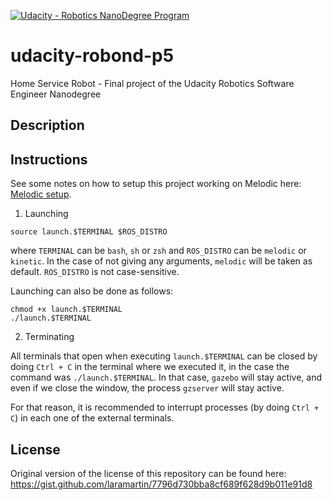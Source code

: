 [![Udacity - Robotics NanoDegree Program](https://s3-us-west-1.amazonaws.com/udacity-robotics/Extra+Images/RoboND_flag.png)](https://www.udacity.com/robotics)

# udacity-robond-p5
Home Service Robot - Final project of the Udacity Robotics Software Engineer Nanodegree

## Description

## Instructions

See some notes on how to setup this project working on Melodic here: [Melodic setup](doc/MELODIC_SETUP.md).

1. Launching
```shell
source launch.$TERMINAL $ROS_DISTRO
```
where `TERMINAL` can be `bash`, `sh` or `zsh` and `ROS_DISTRO` can be `melodic` or `kinetic`.
In the case of not giving any arguments, `melodic` will be taken as default. `ROS_DISTRO` is not case-sensitive.

Launching can also be done as follows:
```shell
chmod +x launch.$TERMINAL
./launch.$TERMINAL
```

2. Terminating

All terminals that open when executing `launch.$TERMINAL` can be closed by doing `Ctrl + C` in the terminal where we executed it, in the case the command was `./launch.$TERMINAL`. In that case, `gazebo` will stay active, and even if we close the window, the process `gzserver` will stay active.

For that reason, it is recommended to interrupt processes (by doing `Ctrl + C`) in each one of the external terminals.

## License
Original version of the license of this repository can be found here:
https://gist.github.com/laramartin/7796d730bba8cf689f628d9b011e91d8
